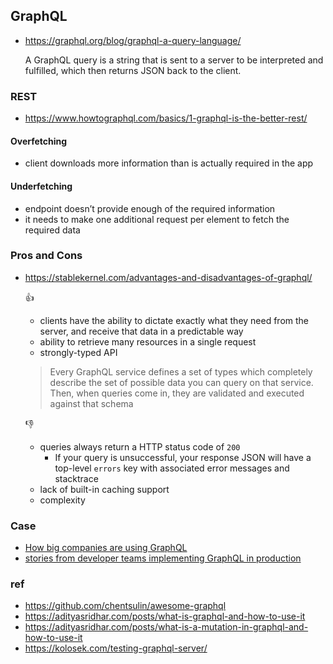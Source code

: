 


## GraphQL
- https://graphql.org/blog/graphql-a-query-language/

  A GraphQL query is a string that is sent to a server to be interpreted and fulfilled, which then returns JSON back to the client.

### REST
 - https://www.howtographql.com/basics/1-graphql-is-the-better-rest/
#### Overfetching
 - client downloads more information than is actually required in the app
 
#### Underfetching
 - endpoint doesn’t provide enough of the required information
 - it needs to make one additional request per element to fetch the required data
 
### Pros and Cons
- https://stablekernel.com/advantages-and-disadvantages-of-graphql/

   :thumbsup:
    - clients have the ability to dictate exactly what they need from the server, and receive that data in a predictable way
    - ability to retrieve many resources in a single request 
    - strongly-typed API
    > Every GraphQL service defines a set of types which completely describe the set of possible data you can query on that service. Then, when queries come in, they are validated and executed against that schema
    
   :thumbsdown:
     - queries always return a HTTP status code of `200`
       - If your query is unsuccessful, your response JSON will have a top-level `errors` key with associated error messages and stacktrace
     - lack of built-in caching support
     - complexity

### Case
 - [How big companies are using GraphQL](https://syndicode.com/2019/01/01/how-big-companies-are-using-graphql/)
 - [stories from developer teams implementing GraphQL in production](https://www.graphql.com/case-studies/)


### ref
- https://github.com/chentsulin/awesome-graphql
- https://adityasridhar.com/posts/what-is-graphql-and-how-to-use-it
- https://adityasridhar.com/posts/what-is-a-mutation-in-graphql-and-how-to-use-it
- https://kolosek.com/testing-graphql-server/
